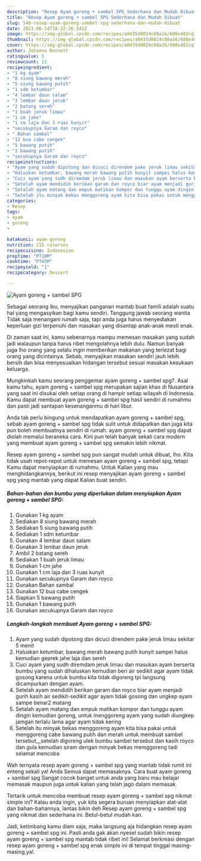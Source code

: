 ```yaml
---
description: "Resep Ayam goreng + sambel SPG Sederhana dan Mudah Dibuat"
title: "Resep Ayam goreng + sambel SPG Sederhana dan Mudah Dibuat"
slug: 548-resep-ayam-goreng-sambel-spg-sederhana-dan-mudah-dibuat
date: 2021-06-14T18:32:26.542Z
image: https://img-global.cpcdn.com/recipes/a0435d0024c88a16/680x482cq70/ayam-goreng-sambel-spg-foto-resep-utama.jpg
thumbnail: https://img-global.cpcdn.com/recipes/a0435d0024c88a16/680x482cq70/ayam-goreng-sambel-spg-foto-resep-utama.jpg
cover: https://img-global.cpcdn.com/recipes/a0435d0024c88a16/680x482cq70/ayam-goreng-sambel-spg-foto-resep-utama.jpg
author: Johanna Bennett
ratingvalue: 5
reviewcount: 11
recipeingredient:
- "1 kg ayam"
- "8 siung bawang merah"
- "5 siung bawang putih"
- "1 sdm ketumbar"
- "4 lembar daun salam"
- "3 lembar daun jeruk"
- "2 batang sereh"
- "1 buah jeruk limau"
- "1 cm jahe"
- "1 cm laja dan 3 ruas kunyit"
- "secukupnya Garam dan royco"
- " Bahan sambal"
- "12 bua cabe cengek"
- "5 bawang putih"
- "1 bawang putih"
- "secukupnya Garam dan royco"
recipeinstructions:
- "Ayam yang sudah dipotong dan dicuci direndem pake jeruk limau sekitar 5 menit"
- "Haluskan ketumbar, bawang merah bawang putih kunyit sampei halus kemudian geprek jahe laja dan sereh"
- "Cuci ayam yang sudh diremdam jeruk limau dan masukan ayam berserta bumbu yang sudah dihaluskan kemudian beri air sedikit agar ayam tidak gosong karena untuk bumbu kita tidak digoreng tpi langsung dicampurkan dengan ayam."
- "Setelah ayam mendidih berikan garam dan royco biar ayam menjadi gurih kasih air sedikit-sedikit agar ayam tidak gosong dan ungkep ayam sampe benar2 matang"
- "Setalah ayam matang dan empuk matikan kompor dan tunggu ayam dingin kemudian goreng, untuk menggoreng ayam yang sudah diungkep jamgan terlalu lama agar ayam tidak kering"
- "Setelah itu minyak bekas menggoreng ayam kita bisa pakai untuk menggoreng cabe bawang putih dan merah untuk membuat sambel tersebut,,,setelah digoreng ulek bumbu sambel tersebut dan kasih royco dan gula kemudian siram dengan minyak bekas memggoreng tadi selamat mencoba"
categories:
- Resep
tags:
- ayam
- goreng
- 

katakunci: ayam goreng  
nutrition: 215 calories
recipecuisine: Indonesian
preptime: "PT10M"
cooktime: "PT45M"
recipeyield: "1"
recipecategory: Dessert

---
```



![Ayam goreng + sambel SPG](https://img-global.cpcdn.com/recipes/a0435d0024c88a16/680x482cq70/ayam-goreng-sambel-spg-foto-resep-utama.jpg)

Sebagai seorang ibu, menyajikan panganan mantab buat famili adalah suatu hal yang mengasyikan bagi kamu sendiri. Tanggung jawab seorang  wanita Tidak saja menangani rumah saja, tapi anda juga harus menyediakan keperluan gizi terpenuhi dan masakan yang disantap anak-anak mesti enak.

Di zaman  saat ini, kamu sebenarnya mampu memesan masakan yang sudah jadi walaupun tanpa harus ribet mengolahnya lebih dulu. Namun banyak juga lho orang yang selalu ingin memberikan makanan yang terlezat bagi orang yang dicintainya. Sebab, menyajikan masakan sendiri jauh lebih bersih dan bisa menyesuaikan hidangan tersebut sesuai masakan kesukaan keluarga. 



Mungkinkah kamu seorang penggemar ayam goreng + sambel spg?. Asal kamu tahu, ayam goreng + sambel spg merupakan sajian khas di Nusantara yang saat ini disukai oleh setiap orang di hampir setiap wilayah di Indonesia. Kamu dapat membuat ayam goreng + sambel spg hasil sendiri di rumahmu dan pasti jadi santapan kesenanganmu di hari libur.

Anda tak perlu bingung untuk mendapatkan ayam goreng + sambel spg, sebab ayam goreng + sambel spg tidak sulit untuk didapatkan dan juga kita pun boleh membuatnya sendiri di rumah. ayam goreng + sambel spg dapat diolah memalui beraneka cara. Kini pun telah banyak sekali cara modern yang membuat ayam goreng + sambel spg semakin lebih nikmat.

Resep ayam goreng + sambel spg pun sangat mudah untuk dibuat, lho. Kita tidak usah repot-repot untuk memesan ayam goreng + sambel spg, tetapi Kamu dapat menyiapkan di rumahmu. Untuk Kalian yang mau menghidangkannya, berikut ini resep menyajikan ayam goreng + sambel spg yang mantab yang dapat Kalian buat sendiri.

<!--inarticleads1-->

##### Bahan-bahan dan bumbu yang diperlukan dalam menyiapkan Ayam goreng + sambel SPG:

1. Gunakan 1 kg ayam
1. Sediakan 8 siung bawang merah
1. Sediakan 5 siung bawang putih
1. Sediakan 1 sdm ketumbar
1. Gunakan 4 lembar daun salam
1. Gunakan 3 lembar daun jeruk
1. Ambil 2 batang sereh
1. Sediakan 1 buah jeruk limau
1. Gunakan 1 cm jahe
1. Gunakan 1 cm laja dan 3 ruas kunyit
1. Gunakan secukupnya Garam dan royco
1. Gunakan  Bahan sambal
1. Gunakan 12 bua cabe cengek
1. Siapkan 5 bawang putih
1. Gunakan 1 bawang putih
1. Gunakan secukupnya Garam dan royco




<!--inarticleads2-->

##### Langkah-langkah membuat Ayam goreng + sambel SPG:

1. Ayam yang sudah dipotong dan dicuci direndem pake jeruk limau sekitar 5 menit
1. Haluskan ketumbar, bawang merah bawang putih kunyit sampei halus kemudian geprek jahe laja dan sereh
1. Cuci ayam yang sudh diremdam jeruk limau dan masukan ayam berserta bumbu yang sudah dihaluskan kemudian beri air sedikit agar ayam tidak gosong karena untuk bumbu kita tidak digoreng tpi langsung dicampurkan dengan ayam.
1. Setelah ayam mendidih berikan garam dan royco biar ayam menjadi gurih kasih air sedikit-sedikit agar ayam tidak gosong dan ungkep ayam sampe benar2 matang
1. Setalah ayam matang dan empuk matikan kompor dan tunggu ayam dingin kemudian goreng, untuk menggoreng ayam yang sudah diungkep jamgan terlalu lama agar ayam tidak kering
1. Setelah itu minyak bekas menggoreng ayam kita bisa pakai untuk menggoreng cabe bawang putih dan merah untuk membuat sambel tersebut,,,setelah digoreng ulek bumbu sambel tersebut dan kasih royco dan gula kemudian siram dengan minyak bekas memggoreng tadi selamat mencoba




Wah ternyata resep ayam goreng + sambel spg yang mantab tidak rumit ini enteng sekali ya! Anda Semua dapat memasaknya. Cara buat ayam goreng + sambel spg Sangat cocok banget untuk anda yang baru mau belajar memasak maupun juga untuk kalian yang telah jago dalam memasak.

Tertarik untuk mencoba membuat resep ayam goreng + sambel spg nikmat simple ini? Kalau anda ingin, yuk kita segera buruan menyiapkan alat-alat dan bahan-bahannya, lantas bikin deh Resep ayam goreng + sambel spg yang nikmat dan sederhana ini. Betul-betul mudah kan. 

Jadi, ketimbang kamu diam saja, maka langsung aja hidangkan resep ayam goreng + sambel spg ini. Pasti anda gak akan nyesel sudah bikin resep ayam goreng + sambel spg mantab tidak ribet ini! Selamat berkreasi dengan resep ayam goreng + sambel spg enak simple ini di tempat tinggal masing-masing,ya!.

